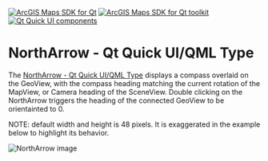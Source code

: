 [![ArcGIS Maps SDK for Qt](https://img.shields.io/badge/ArcGIS%20Maps%20SDK%20for%20Qt-0b5394)](https://developers.arcgis.com/qt/) [![ArcGIS Maps SDK for Qt toolkit](https://img.shields.io/badge/ArcGIS%20Maps%20SDK%20for%20Qt%20toolkit-ea4d13)](https://github.com/Esri/arcgis-maps-sdk-toolkit-qt) [![Qt Quick UI components](https://img.shields.io/badge/Qt%20Qt%20Quick%20UI%20components-ea4d13)](../../toolkitcpp/)

# NorthArrow - Qt Quick UI/QML Type

The [NorthArrow - Qt Quick UI/QML Type](https://developers.arcgis.com/qt/toolkit/api-reference/qml-esri-arcgisruntime-toolkit-northarrow.html) displays a compass overlaid on the GeoView, with the compass heading matching the current rotation of the MapView, or Camera heading of the SceneView. Double clicking on the NorthArrow triggers the heading of the connected GeoView to be orientainted to 0.

NOTE: default width and height is 48 pixels. It is exaggerated in the example below to highlight its behavior.

![NorthArrow image](images/NorthArrow.gif)